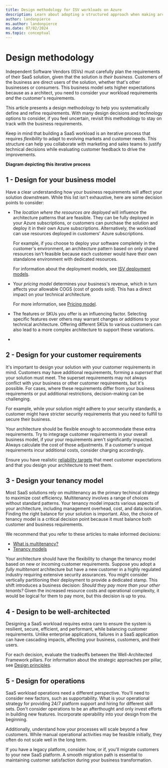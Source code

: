 ```yaml
---
title: Design methodology for ISV workloads on Azure 
description: Learn about adopting a structured approach when making architectural design decisions for a SaaS workload.
author: landonpierce 
ms.author: landonpierce 
ms.date: 07/02/2024
ms.topic: conceptual
---
```


# Design methodology

Independent Software Vendors (ISVs) must carefully plan the requirements of their SaaS solution, given that the solution *is their business*. Customers of the business are direct users of the solution, whether that's other businesses or consumers. This business model sets higher expectations because as a architect, you need to consider your workload requirements _and_ the customer's requirements.

This article presents a design methodology to help you systematically define and refine requirements. With many design decisions and technology options to consider, if you feel uncertain, revisit this methodology to stay on track with the business requirements.

Keep in mind that building a SaaS workload is an iterative process that requires _flexibility_ to adapt to evolving markets and customer needs. This structure can help you collaborate with marketing and sales teams to justify technical decisions while evaluating customer feedback to drive the improvements.

**Diagram depicting this iterative process**

## 1 - Design for your business model 

Have a clear understanding how your business requirements will affect your solution downstream. While this list isn't exhaustive, here are some decision points to consider: 

- The _location where the resources are deployed_ will influence the architecture patterns that are feasible. They can be fully deployed in your Azure subscriptions, or customers can purchase the solution and deploy it in their own Azure subscriptions. Alternatively, the workload can use resources deployed in customers' Azure subscriptions. 

  For example, if you choose to deploy your software completely in the customer's environment, an architecture pattern based on only shared resources isn't feasible because each customer would have their own standalone environment with dedicated resources.

  For information about the deployment models, see [ISV deployment models](/azure/cloud-adoption-framework/ready/landing-zone/isv-landing-zone?#isv-deployment-models).
  
- Your _pricing model_ determines your business's revenue, which in turn affects your allowable COGS (cost of goods sold). This has a direct impact on your technical architecture.

  For more information, see [Pricing model](/azure/architecture/guide/multitenant/considerations/pricing-models).
  
- The features or SKUs you offer is an influencing factor. Selecting specific features over others may warrant changes or additions to your technical architecture. Offering different SKUs to various customers can also lead to a more complex architecture to support these variations.

- 
## 2 - Design for your customer requirements

It's important to design your solution with your customer requirements in mind.  Customers may have additional requirements, forming a _superset_ that your solution must meet. The superset requirements may not always conflict with your business or other customer requirements, but it's possible. For cases, where these requirements differ from your business requirements or put additional restrictions, decision-making can be challenging. 

For example, while your solution might adhere to your security standards, a customer might have stricter security requirements that you need to fulfill to secure their business. 

Your architecture should be flexible enough to accommodate these extra requirements. Try to integrage customer requirements in your overall business model, if your your requirements aren't significantly impacted. Always calculate the cost of those adjustments. If a customer's unique requirements incur additional costs, consider charging accordingly.

Ensure you have realistic [reliability targets](/azure/well-architected/reliability/metrics) that meet customer expectations and that you design your architecture to meet them.


## 3 - Design your tenancy model

Most SaaS solutions rely on multitenancy as the primary techincal strategy to maximize cost efficiency. Multitenancy involves a range of choices without standard patterns. Your tenancy model impacts various aspects of your architecture, including management overhead, cost, and data isolation. Finding the right balance for your solution is important. Also, the choice of tenancy model is a critical decision point because it must balance both customer and business requirements.

We recommend that you refer to these articles to make informed decisions:

- [What is multitenancy?](/azure/architecture/guide/multitenant/overview)
- [Tenancy models](/azure/architecture/guide/multitenant/considerations/tenancy-models)

Your architecture should have the flexibility to change the tenancy model based on new or incoming customer requirements. Suppose you adopt a _fully multitenant_ architecture but have a new customer in a highly regulated industry requiring extensive security assurances. You might consider vertically partitioning their deployment to provide a dedicated stamp. This shift introduces a business decision: _Should they pay more than your other tenants?_ Given the increased resource costs and operational complexity, it would be logical for them to pay more, but this decision is up to you.

## 4 - Design to be well-architected

Designing a SaaS workload requires extra care to ensure the system is resilient, secure, efficient, and performant, while balancing customer requirements. Unlike enterprise applications, failures in a SaaS application can have cascading impacts, affecting your business, customers, and their users.

For each decision, evaluate the tradeoffs between the Well-Architected Framework pillars. For information about the strategic approaches per pillar, see [Design principles](./design-principles.md). 

## 5 - Design for operations

SaaS workload operations need a different perspective. You'll need to consider new factors, such as supportability. What is your operational strategy for providing 24/7 platform support and hiring for different skill sets. Don't consider operations to be an afterthought and only invest efforts in building new features. Incorporate operability into your design from the beginning.

Additionally, understand how your processes will scale beyond a few customers. While manual operational activities may be feasible initially, they often do not scale well in the long term.

If you have a legacy platform, consider how, or if, you'll migrate customers to your new SaaS platform. A smooth migration path is essential to maintaining customer satisfaction during your business transformation.
